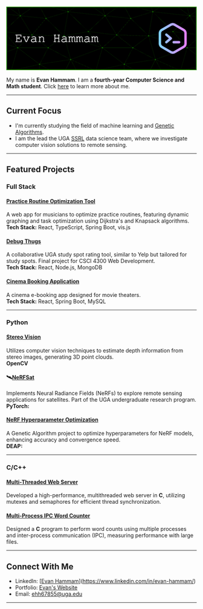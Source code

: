![Header Image or Banner](/github-header-image.png)

My name is **Evan Hammam**. I am a **fourth-year Computer Science and Math student**. Click [here](www.example.com) to learn more about me. 

---

## Current Focus
- I'm currently studying the field of machine learning and [Genetic Algorithms](https://github.com/ggChris2/neRF-EvolutionaryComputation). 
- I am the lead the UGA [SSRL](https://smallsat.uga.edu/) data science team, where we investigate computer vision solutions to remote sensing.

---
## Featured Projects

### Full Stack

#### [Practice Routine Optimization Tool](https://github.com/ehh67855/practice-routine-optimization)

A web app for musicians to optimize practice routines, featuring dynamic graphing and task optimization using Dijkstra's and Knapsack algorithms.  
**Tech Stack:** React, TypeScript, Spring Boot, vis.js  

#### [Debug Thugs](https://github.com/Tomtom21/debug-thugs)

A collaborative UGA study spot rating tool, similar to Yelp but tailored for study spots. Final project for CSCI 4300 Web Development.  
**Tech Stack:** React, Node.js, MongoDB  
[](https://github.com/Tomtom21/debug-thugs)

#### [Cinema Booking Application](https://github.com/ehh67855/Cinema)

A cinema e-booking app designed for movie theaters.  
**Tech Stack:** React, Spring Boot, MySQL  
[](https://github.com/ehh67855/Cinema)

---

### Python

#### [Stereo Vision](https://github.com/ehh67855/Sterio-Vision)

Utilizes computer vision techniques to estimate depth information from stereo images, generating 3D point clouds.  
**OpenCV**

#### 🛰[NeRFSat](https://github.com/SmallSatelliteResearchLaboratoryUGA/nerfSat)

Implements Neural Radiance Fields (NeRFs) to explore remote sensing applications for satellites. Part of the UGA undergraduate research program.  
**PyTorch:** 

#### [NeRF Hyperparameter Optimization](https://github.com/ehh67855/nerf-optimization)

A Genetic Algorithm project to optimize hyperparameters for NeRF models, enhancing accuracy and convergence speed.  
**DEAP:**

---

### C/C++

#### [Multi-Threaded Web Server](https://github.com/ehh67855/Web-Server-Threading)

Developed a high-performance, multithreaded web server in **C**, utilizing mutexes and semaphores for efficient thread synchronization.  

#### [Multi-Process IPC Word Counter](https://github.com/ehh67855/Multi-process-and-IPC-word-counter)

Designed a **C** program to perform word counts using multiple processes and inter-process communication (IPC), measuring performance with large files.  

---

## Connect With Me

- LinkedIn: [[Evan Hammam](https://www.linkedin.com/in/evanhammam/)](https://www.linkedin.com/in/evan-hammam/)
- Portfolio: [Evan's Website](https://yourwebsite.com/)
- Email: [ehh67855@uga.edu](ehh67855@uga.edu)
---
